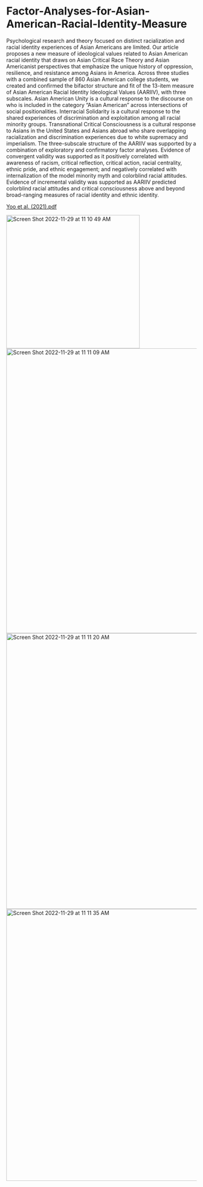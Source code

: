# Factor-Analyses-for-Asian-American-Racial-Identity-Measure

Psychological research and theory focused on distinct racialization and racial identity experiences of Asian Americans are limited. Our article proposes a new measure of ideological values related to Asian American racial identity that draws on Asian Critical Race Theory and Asian Americanist perspectives that emphasize the unique history of oppression, resilience, and resistance among Asians in America. Across three studies with a combined sample of 860 Asian American college students, we created and confirmed the bifactor structure and fit of the 13-item measure of Asian American Racial Identity Ideological Values (AARIIV), with three subscales. Asian American Unity is a cultural response to the discourse on who is included in the category “Asian American” across intersections of social positionalities. Interracial Solidarity is a cultural response to the shared experiences of discrimination and exploitation among all racial minority groups. Transnational Critical Consciousness is a cultural response to Asians in the United States and Asians abroad who share overlapping racialization and discrimination experiences due to white supremacy and imperialism. The three-subscale structure of the AARIIV was supported by a combination of exploratory and confirmatory factor analyses. Evidence of convergent validity was supported as it positively correlated with awareness of racism, critical reflection, critical action, racial centrality, ethnic pride, and ethnic engagement; and negatively correlated with internalization of the model minority myth and colorblind racial attitudes. Evidence of incremental validity was supported as AARIIV predicted colorblind racial attitudes and critical consciousness above and beyond broad-ranging measures of racial identity and ethnic identity.

[Yoo et al. (2021).pdf](https://github.com/abigailgabriel/Factor-Analyses-for-Asian-American-Racial-Identity-Measure/files/10114761/Yoo.et.al.2021.pdf)

<img width="353" alt="Screen Shot 2022-11-29 at 11 10 49 AM" src="https://user-images.githubusercontent.com/86257471/204582094-d74c9e49-0d4f-40d2-9d0d-40abaaf02fa7.png">

<img width="754" alt="Screen Shot 2022-11-29 at 11 11 09 AM" src="https://user-images.githubusercontent.com/86257471/204582165-6d5412b1-8618-4a9c-9a8a-f3bfff37df57.png">

<img width="730" alt="Screen Shot 2022-11-29 at 11 11 20 AM" src="https://user-images.githubusercontent.com/86257471/204582219-cce57780-1818-4baa-998f-86621c32baa6.png">

<img width="720" alt="Screen Shot 2022-11-29 at 11 11 35 AM" src="https://user-images.githubusercontent.com/86257471/204582285-4dd322ba-0888-4cbc-b9ae-f7cc66c09343.png">
